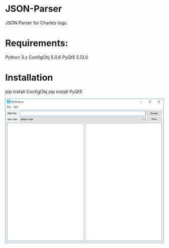 # JSON-Parser
JSON Parser for Charles logs.

# Requirements:
Python 3.x
ConfigObj 5.0.6
PyQt5 5.13.0


# Installation
pip install ConfigObj
pip install PyQt5


![GitHub Logo](/images/img1.png)


